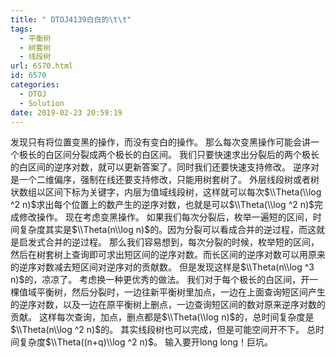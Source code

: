 ```yaml
---
title: " DTOJ4139白白的\t\t"
tags:
  - 平衡树
  - 树套树
  - 线段树
url: 6570.html
id: 6570
categories:
  - DTOJ
  - Solution
date: 2019-02-23 20:59:19
---
```


发现只有将位置变黑的操作，而没有变白的操作。 那么每次变黑操作可能会讲一个极长的白区间分裂成两个极长的白区间。 我们只要快速求出分裂后的两个极长的白区间的逆序对数，就可以更新答案了。同时我们还要快速支持修改。 逆序对是一个二维偏序，强制在线还要支持修改，只能用树套树了。 外层线段树或者树状数组以区间下标为关键字，内层为值域线段树，这样就可以每次$\\Theta(\\log ^2 n)$求出每个位置上的数产生的逆序对数，也就是可以$\\Theta(\\log ^2 n)$完成修改操作。 现在考虑变黑操作。 如果我们每次分裂后，枚举一遍短的区间，时间复杂度其实是$\\Theta(n\\log n)$的。因为分裂可以看成合并的逆过程，而这就是启发式合并的逆过程。 那么我们容易想到，每次分裂的时候，枚举短的区间，然后在树套树上查询即可求出短区间的逆序对数。而长区间的逆序对数可以用原来的逆序对数减去短区间对逆序对的贡献数。 但是发现这样是$\\Theta(n\\log ^3 n)$的，凉凉了。 考虑换一种更优秀的做法。 我们对于每个极长的白区间，开一棵值域平衡树，然后分裂时，一边往新平衡树里加点，一边在上面查询短区间产生的逆序对数，以及一边在原平衡树上删点，一边查询短区间的数对原来逆序对数的贡献。 这样每次查询，加点，删点都是$\\Theta(\\log n)$的，总时间复杂度是$\\Theta(n\\log ^2 n)$的。 其实线段树也可以完成，但是可能空间开不下。 总时间复杂度$\\Theta((n+q)\\log ^2 n)$。 输入要开long long！巨坑。